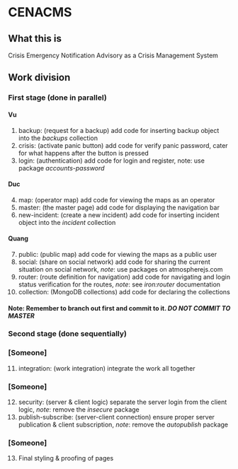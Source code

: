 # CENACMS

## What this is
Crisis Emergency Notification Advisory as a Crisis Management System

## Work division
### First stage (done in parallel)
#### Vu
1. backup: (request for a backup) add code for inserting backup object into the *backups* collection
2. crisis: (activate panic button) add code for verify panic password, cater for what happens after the button is pressed
3. login: (authentication) add code for login and register, note: use package *accounts-password*

#### Duc
4. map: (operator map) add code for viewing the maps as an operator
5. master: (the master page) add code for displaying the navigation bar
6. new-incident: (create a new incident) add code for inserting incident object into the *incident* collection

#### Quang
7. public: (public map) add code for viewing the maps as a public user
8. social: (share on social network) add code for sharing the current situation on social network, _note_: use packages on atmospherejs.com
9. router: (route definition for navigation) add code for navigating and login status verification for the routes, _note_: see *iron:router* documentation
10. collection: (MongoDB collections) add code for declaring the collections

#### Note: Remember to branch out first and commit to it. *DO NOT COMMIT TO MASTER*

### Second stage (done sequentially)
### [Someone]
11. integration: (work integration) integrate the work all together

### [Someone]
12. security: (server & client logic) separate the server login from the client logic, _note_: remove the *insecure* package
13. publish-subscribe: (server-client connection) ensure proper server publication & client subscription, _note_: remove the *autopublish* package

### [Someone]
13. Final styling & proofing of pages
